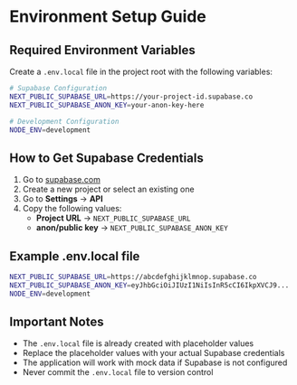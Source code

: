 # Environment Setup Guide

## Required Environment Variables

Create a `.env.local` file in the project root with the following variables:

```bash
# Supabase Configuration
NEXT_PUBLIC_SUPABASE_URL=https://your-project-id.supabase.co
NEXT_PUBLIC_SUPABASE_ANON_KEY=your-anon-key-here

# Development Configuration
NODE_ENV=development
```

## How to Get Supabase Credentials

1. Go to [supabase.com](https://supabase.com)
2. Create a new project or select an existing one
3. Go to **Settings** → **API**
4. Copy the following values:
   - **Project URL** → `NEXT_PUBLIC_SUPABASE_URL`
   - **anon/public key** → `NEXT_PUBLIC_SUPABASE_ANON_KEY`

## Example .env.local file

```bash
NEXT_PUBLIC_SUPABASE_URL=https://abcdefghijklmnop.supabase.co
NEXT_PUBLIC_SUPABASE_ANON_KEY=eyJhbGciOiJIUzI1NiIsInR5cCI6IkpXVCJ9...
NODE_ENV=development
```

## Important Notes

- The `.env.local` file is already created with placeholder values
- Replace the placeholder values with your actual Supabase credentials
- The application will work with mock data if Supabase is not configured
- Never commit the `.env.local` file to version control







